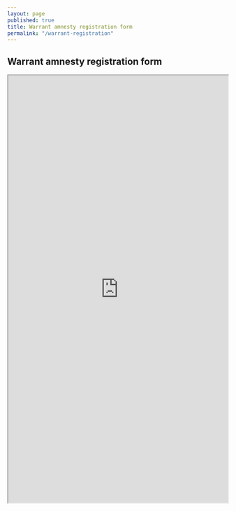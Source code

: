 ```yaml
---
layout: page
published: true
title: Warrant amnesty registration form
permalink: "/warrant-registration"
---
```


## Warrant amnesty registration form

<iframe src="http://courtview.atlantaga.gov/warrants/wf.aspx" width="100%" height="980px" seamless="seamless"></iframe> 
